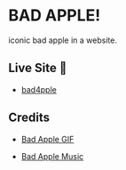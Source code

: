 # BAD APPLE!

iconic bad apple in a website.

## Live Site :rocket:

- [bad4pple](https://bad4pple.netlify.app/)

## Credits

- [Bad Apple GIF](https://www.reddit.com/r/badapple/comments/1evznpv/bad_apple_but_its_a_gif_full_version/)

- [Bad Apple Music](https://www.youtube.com/watch?v=FtutLA63Cp8)
